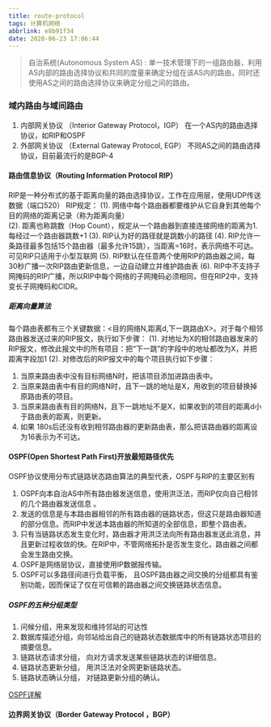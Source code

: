 ```yaml
---
title: route-protocol
tags: 计算机网络
abbrlink: e8b91f34
date: 2020-06-23 17:06:44
---
```


>自治系统(Autonomous System AS) : 单一技术管理下的一组路由器，利用AS内部的路由选择协议和共同的度量来确定分组在该AS内的路由，同时还使用AS之间的路由选择协议来确定分组之间的路由。
 
 <!-- more -->
### 域内路由与域间路由

1. 内部网关协议 （Interior Gateway Protocol，IGP）
在一个AS内的路由选择协议，如RIP和OSPF
2. 外部网关协议 （External Gateway Protocol, EGP）
不同AS之间的路由选择协议，目前最流行的是BGP-4

#### 路由信息协议（Routing Information Protocol RIP）
RIP是一种分布式的基于距离向量的路由选择协议，工作在应用层，使用UDP传送数据（端口520）
RIP规定：
(1). 网络中每个路由器都要维护从它自身到其他每个目的网络的距离记录（称为距离向量）<br>
(2). 距离也称跳数（Hop Count），规定从一个路由器到直接连接网络的距离为1.每经过一个路由器跳数+1
(3). RIP认为好的路径就是跳数小的路径
(4). RIP允许一条路径最多包括15个路由器（最多允许15跳），当距离=16时，表示网络不可达。可见RIP只适用于小型互联网
(5). RIP默认在任意两个使用RIP的路由器之间，每30秒广播一次RIP路由更新信息，一边自动建立并维护路由表
(6). RIP中不支持子网掩码的RIP广播，所以RIP中每个网络的子网掩码必须相同，但在RIP2中，支持变长子网掩码和CIDR。

##### 距离向量算法
每个路由表都有三个关键数据：<目的网络N,距离d,下一跳路由X>。对于每个相邻路由器发送过来的RIP报文，执行如下步骤：
(1). 对地址为X的相邻路由器发来的RIP报文，修改此报文中的所有项目：把“下一跳”的字段中的地址都改为X，并把距离字段加1
(2). 对修改后的RIP报文中的每个项目执行如下步骤：
1. 当原来路由表中没有目标网络N时，把该项目添加进路由表中。
2. 当原来路由表中有目的网络N时，且下一跳的地址是X，用收到的项目替换掉原路由表的项目。
3. 当原来路由表有目的网络N，且下一跳地址不是X，如果收到的项目的距离d小于路由表的距离，则更新。
4. 如果 180s后还没有收到相邻路由器的更新路由表，那么把该路由器的距离设为16表示为不可达。

#### OSPF(Open Shortest Path First)开放最短路径优先
OSPF协议使用分布式链路状态路由算法的典型代表，OSPF与RIP的主要区别有
1. OSPF向本自治AS中所有路由器发送信息，使用洪泛法，而RIP仅向自己相邻的几个路由器发送信息 。
2. 发送的信息是与本路由器相邻的所有路由器的链路状态，但这只是路由器知道的部分信息。而RIP中发送本路由器的所知道的全部信息，即整个路由表。
3. 只有当链路状态发生变化时，路由器才用洪泛法向所有路由器发送此消息，并且更新过程收敛的快。在RIP中，不管网络拓扑是否发生变化，路由器之间都会发生路由交换。
4. OSPF是网络层协议，直接使用IP数据报传输。
5. OSPF可以多路径间进行负载平衡， 且OSPF路由器之间交换的分组都具有鉴别功能，因而保证了仅在可信赖的路由器之间交换链路状态信息。

##### OSPF的五种分组类型
1. 问候分组，用来发现和维持邻站的可达性
2. 数据库描述分组，向邻站给出自己的链路状态数据库中的所有链路状态项目的摘要信息。
3. 链路状态请求分组， 向对方请求发送某些链路状态的详细信息。
4. 链路状态更新分组， 用洪泛法对全网更新链路状态。
5. 链路状态确认分组， 对链路更新分组的确认。

[OSPF详解](https://wenku.baidu.com/view/b4eb75ed19e8b8f67c1cb971.html)

#### 边界网关协议（Border Gateway Protocol ，BGP）
